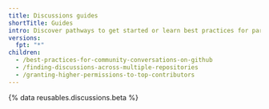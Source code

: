 ```yaml
---
title: Discussions guides
shortTitle: Guides
intro: Discover pathways to get started or learn best practices for participating or monitoring your community's discussions.
versions:
  fpt: "*"
children:
  - /best-practices-for-community-conversations-on-github
  - /finding-discussions-across-multiple-repositories
  - /granting-higher-permissions-to-top-contributors
---
```


{% data reusables.discussions.beta %}
